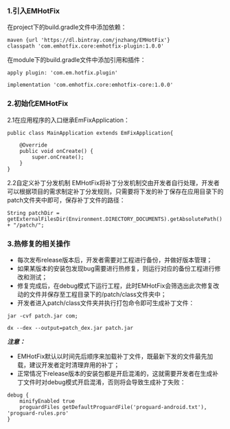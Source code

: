 ### 1.引入EMHotFix
在project下的build.gradle文件中添加依赖：
```
maven {url 'https://dl.bintray.com/jnzhang/EMHotFix'}
classpath 'com.emhotfix.core:emhotfix-plugin:1.0.0'
```
在module下的build.gradle文件中添加引用和插件：
```
apply plugin: 'com.em.hotfix.plugin'

implementation 'com.emhotfix.core:emhotfix-core:1.0.0'
```
### 2.初始化EMHotFix
2.1在应用程序的入口继承EmFixApplication：
```
public class MainApplication extends EmFixApplication{

    @Override
    public void onCreate() {
        super.onCreate();
    }
}
```
2.2自定义补丁分发机制
EMHotFix将补丁分发机制交由开发者自行处理，开发者可以根据项目的需求制定补丁分发规则，只需要将下发的补丁保存在应用目录下的patch文件夹中即可，保存补丁文件的路径：
```
String patchDir = getExternalFilesDir(Environment.DIRECTORY_DOCUMENTS).getAbsolutePath() + "/patch/";
```
### 3.热修复的相关操作
* 每次发布release版本后，开发者需要对工程进行备份，并做好版本管理；
* 如果某版本的安装包发现bug需要进行热修复，则运行对应的备份工程进行修改和测试；
* 修复完成后，在debug模式下运行工程，此时EMHotFix会筛选出此次修复改动的文件并保存至工程目录下的/patch/class文件夹中；
* 开发者进入patch/class文件夹并执行打包命令即可生成补丁文件：
```
jar -cvf patch.jar com;

dx --dex --output=patch_dex.jar patch.jar
```
***注意：***
* EMHotFix默认以时间先后顺序来加载补丁文件，既最新下发的文件最先加载，建议开发者定时清理弃用的补丁；
* 正常情况下release版本的安装包都是开启混淆的，这就需要开发者在生成补丁文件时对debug模式开启混淆，否则将会导致生成补丁失败：
```
debug {
    minifyEnabled true
    proguardFiles getDefaultProguardFile('proguard-android.txt'), 'proguard-rules.pro'
}
```
